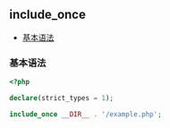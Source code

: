 ## include_once

* [基本语法](#基本语法)

### 基本语法

```php
<?php

declare(strict_types = 1);

include_once __DIR__ . '/example.php';

```

